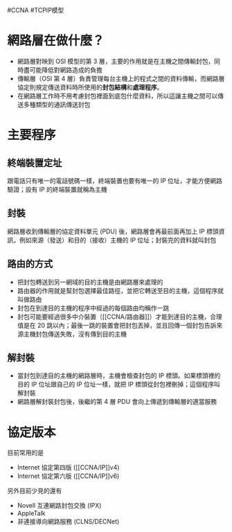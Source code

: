 #CCNA #TCPIP模型

# 網路層在做什麼？
- 網路層對映到 OSI 模型的第 3 層，主要的作用就是在主機之間傳輸封包，同時盡可能降低對網路造成的負擔
- 傳輸層（OSI 第 4 層）負責管理每台主機上的程式之間的資料傳輸，而網路層協定則規定傳送資料時所使用的**封包結構**和**處理程序**。
- 在網路層工作時不用考慮封包裡面到底包什麼資料，所以這讓主機之間可以傳送多種類型的通訊傳送封包

# 主要程序
## 終端裝置定址
跟電話只有唯一的電話號碼一樣，終端裝置也要有唯一的 IP 位址，才能方便網路驗證；設有 IP 的終端裝置就稱為主機
## 封裝
網路層收到傳輸層的協定資料單元 (PDU) 後，網路層會再最前面再加上 IP 標頭資訊，例如來源（發送）和目的（接收）主機的 IP 位址；封裝完的資料就叫封包

## 路由的方式
- 把封包轉送到另一網域的目的主機是由網路層來處理的
- 路由器的作用就是幫封包選擇最佳路徑，並把它轉送至目的主機，這個程序就叫做路由
- 封包在到達目的主機的程序中經過的每個路由均稱作一跳
- 封包可能要經過很多中介裝置（[[CCNA/路由器]]）才能到達目的主機，合理值是在 20 跳以內；最後一跳的裝置會把封包丟掉，並且回傳一個封包告訴來源主機封包傳送失敗，沒有傳到目的主機

## 解封裝
- 當封包到達目的主機的網路層時，主機會檢查封包的 IP 標頭。如果標頭裡的目的 IP 位址跟自己的 IP 位址一樣，就把 IP 標頭從封包裡刪掉；這個程序叫解封裝
- 網路層解封裝封包後，後繼的第 4 層 PDU 會向上傳遞到傳輸層的適當服務

# 協定版本
目前常用的是
- Internet 協定第四版 ([[CCNA/IP]]v4)
- Internet 協定第六版 ([[CCNA/IP]]v6)

另外目前少見的還有
- Novell 互連網路封包交換 (IPX)
- AppleTalk
- 非連接導向網路服務 (CLNS/DECNet)


